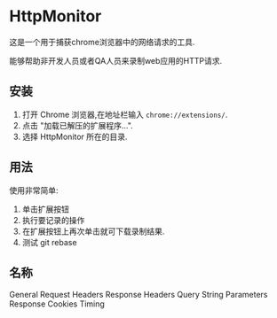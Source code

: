 # HttpMonitor

这是一个用于捕获chrome浏览器中的网络请求的工具.

能够帮助非开发人员或者QA人员来录制web应用的HTTP请求.

## 安装

1. 打开 Chrome 浏览器,在地址栏输入 ```chrome://extensions/```.
2. 点击 "加载已解压的扩展程序...".
3. 选择 HttpMonitor 所在的目录.

## 用法

使用非常简单: 

1. 单击扩展按钮
2. 执行要记录的操作
3. 在扩展按钮上再次单击就可下载录制结果.
4. 测试 git rebase

## 名称
General
Request Headers
Response Headers
Query String Parameters
Response
Cookies
Timing
